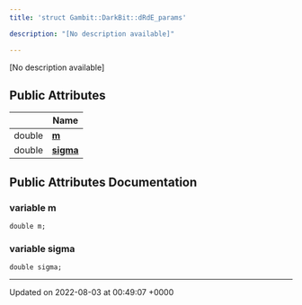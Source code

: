 ```yaml
---
title: 'struct Gambit::DarkBit::dRdE_params'

description: "[No description available]"

---
```









[No description available]

## Public Attributes

|                | Name           |
| -------------- | -------------- |
| double | **[m](/documentation/code/main/classes/structgambit_1_1darkbit_1_1drde__params/#variable-m)**  |
| double | **[sigma](/documentation/code/main/classes/structgambit_1_1darkbit_1_1drde__params/#variable-sigma)**  |

## Public Attributes Documentation

### variable m

```
double m;
```


### variable sigma

```
double sigma;
```


-------------------------------

Updated on 2022-08-03 at 00:49:07 +0000